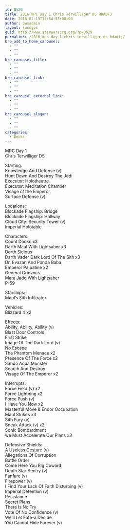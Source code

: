 ```yaml
---
id: 8529
title: 2016 MPC Day 1 Chris Terwilliger DS HDADTJ
date: 2016-02-19T17:54:55+00:00
author: pwsadmin
layout: swccgpc
guid: http://www.starwarsccg.org/?p=8529
permalink: /2016-mpc-day-1-chris-terwilliger-ds-hdadtj/
bre_add_to_home_carousel:
  - ""
  - ""
  - ""
bre_carousel_title:
  - ""
  - ""
  - ""
bre_carousel_link:
  - ""
  - ""
  - ""
bre_carousel_external_link:
  - ""
  - ""
  - ""
bre_carousel_slogan:
  - ""
  - ""
  - ""
categories:
  - Decks
---
```

MPC Day 1  
Chris Terwilliger DS

Starting:  
Knowledge And Defense (v)  
Hunt Down And Destroy The Jedi  
Executor: Holotheatre  
Executor: Meditation Chamber  
Visage of the Emperor  
Surface Defense (v)

Locations:  
Blockade Flagship: Bridge  
Blockade Flagship: Hallway  
Cloud City: Security Tower (v)  
Imperial Holotable

Characters:  
Count Dooku x3  
Darth Maul With Lightsaber x3  
Darth Sidious  
Darth Vader Dark Lord Of The Sith x3  
Dr. Evazan And Ponda Baba  
Emperor Palpatine x2  
General Grievous  
Mara Jade With Lightsaber  
P-59

Starships:  
Maul&#8217;s Sith Infiltrator

Vehicles:  
Blizzard 4 x2

Effects:  
Ability, Ability, Ability (v)  
Blast Door Controls  
First Strike  
Image Of The Dark Lord (v)  
No Escape  
The Phantom Menace x2  
Presence Of The Force x2  
Sando Aqua Monster  
Search And Destroy  
Visage Of The Emperor x2

Interrupts:  
Force Field (v) x2  
Force Lightning x2  
Force Push (v)  
I Have You Now x2  
Masterful Move & Endor Occupation  
Maul Strikes x3  
Sith Fury (v)  
Sneak Attack (v) x2  
Sonic Bombardment  
we Must Accelerate Our Plans x3

Defensive Shields:  
A Useless Gesture (v)  
Allegations Of Corruption  
Battle Order  
Come Here You Big Coward  
Death Star Sentry (v)  
Fanfare (v)  
Firepower (v)  
I Find Your Lack Of Faith Disturbing (v)  
Imperial Detention (v)  
Resistance  
Secret Plans  
There Is No Try  
Vote Of No Confidence (v)  
We&#8217;ll Let Fate-a Decide  
You Cannot Hide Forever (v)